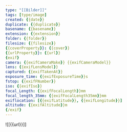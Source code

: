 ```yaml
---
type: "[[Bilder]]"
tags: [type/image]
created: {{date}}
duplicate: {{duplicate}}
basename: {{basename}}
extension: {{extension}}
folder: {{folder}}
filesize: {{filesize}}
{{coverProperty}}: {{cover}}
{{urlProperty}}: {{url}}
{exif}
camera: {{exifCameraMake}} {{exifCameraModel}}
lens: {{exifLensModel}}
captured: {{exifTakenAt}}
exposure_time: {{exifExposureTime}}s 
fstop: {{exifFNumber}}
iso: {{exifIso}}
focal_Length: {{exifFocalLength}}mm
focal_length_35mm: {{exifFocalLength35mm}}mm
exiflocation: [{{exifLatitude}}, {{exifLongitude}}]
altitude: {{exifAltitude}}m
{/exif}
---
```

![[{{url}}]]

